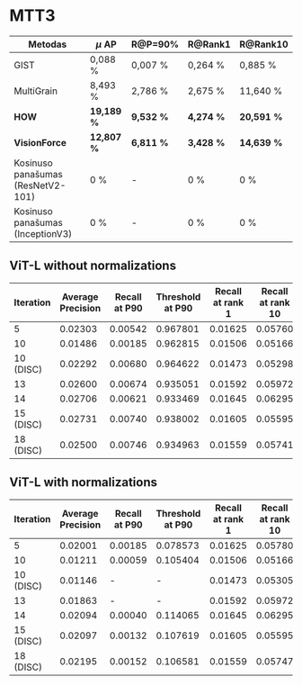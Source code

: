 # MTT3

| **Metodas**                       | **$\mu$ AP**  | **R@P=90\%** | **R@Rank1**  | **R@Rank10**  |
|-----------------------------------|---------------|--------------|--------------|---------------|
| GIST                              | 0,088 \%      | 0,007 \%     | 0,264 \%     | 0,885 \%      |
| MultiGrain                        | 8,493 \%      | 2,786 \%     | 2,675 \%     | 11,640 \%     |
| **HOW**                           | **19,189 \%** | **9,532 \%** | **4,274 \%** | **20,591 \%** |
| **VisionForce**                   | **12,807 \%** | **6,811 \%** | **3,428 \%** | **14,639 \%** |
| Kosinuso panašumas (ResNetV2-101) | 0 \%          | -            | 0 \%         | 0 \%          |
| Kosinuso panašumas (InceptionV3)  | 0 \%          | -            | 0 \%         | 0 \%          |

## ViT-L without normalizations

| **Iteration** | **Average Precision** | **Recall at P90** | **Threshold at P90** | **Recall at rank 1** | **Recall at rank 10** |
|---------------|-----------------------|-------------------|----------------------|----------------------|-----------------------|
| 5             | 0.02303               | 0.00542           | 0.967801             | 0.01625              | 0.05760               |
| 10            | 0.01486               | 0.00185           | 0.962815             | 0.01506              | 0.05166               |
| 10 (DISC)     | 0.02292               | 0.00680           | 0.964622             | 0.01473              | 0.05298               |
| 13            | 0.02600               | 0.00674           | 0.935051             | 0.01592              | 0.05972               |
| 14            | 0.02706               | 0.00621           | 0.933469             | 0.01645              | 0.06295               |
| 15 (DISC)     | 0.02731               | 0.00740           | 0.938002             | 0.01605              | 0.05595               |
| 18 (DISC)     | 0.02500               | 0.00746           | 0.934963             | 0.01559              | 0.05741               |

## ViT-L with normalizations

| **Iteration** | **Average Precision** | **Recall at P90** | **Threshold at P90** | **Recall at rank 1** | **Recall at rank 10** |
|---------------|-----------------------|-------------------|----------------------|----------------------|-----------------------|
| 5             | 0.02001               | 0.00185           | 0.078573             | 0.01625              | 0.05780               |
| 10            | 0.01211               | 0.00059           | 0.105404             | 0.01506              | 0.05166               |
| 10 (DISC)     | 0.01146               | -                 | -                    | 0.01473              | 0.05305               |
| 13            | 0.01863               | -                 | -                    | 0.01592              | 0.05972               |
| 14            | 0.02094               | 0.00040           | 0.114065             | 0.01645              | 0.06295               |
| 15 (DISC)     | 0.02097               | 0.00132           | 0.107619             | 0.01605              | 0.05595               |
| 18 (DISC)     | 0.02195               | 0.00152           | 0.106581             | 0.01559              | 0.05747               |
